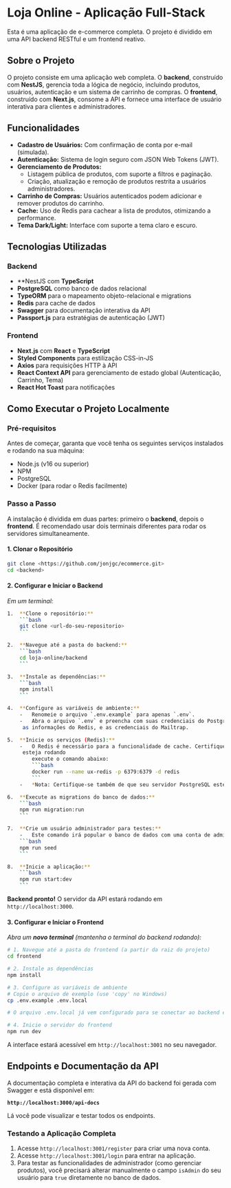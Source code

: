 # Loja Online - Aplicação Full-Stack

Esta é uma aplicação de e-commerce completa. O projeto é dividido em uma API backend RESTful e um frontend reativo.

## Sobre o Projeto

O projeto consiste em uma aplicação web completa. O **backend**, construído com **NestJS**, gerencia toda a lógica de negócio, incluindo produtos, usuários, autenticação e um sistema de carrinho de compras. O **frontend**, construído com **Next.js**, consome a API e fornece uma interface de usuário interativa para clientes e administradores.

## Funcionalidades

-   **Cadastro de Usuários:** Com confirmação de conta por e-mail (simulada).
-   **Autenticação:** Sistema de login seguro com JSON Web Tokens (JWT).
-   **Gerenciamento de Produtos:**
    -   Listagem pública de produtos, com suporte a filtros e paginação.
    -   Criação, atualização e remoção de produtos restrita a usuários administradores.
-   **Carrinho de Compras:** Usuários autenticados podem adicionar e remover produtos do carrinho.
-   **Cache:** Uso de Redis para cachear a lista de produtos, otimizando a performance.
-   **Tema Dark/Light:** Interface com suporte a tema claro e escuro.

## Tecnologias Utilizadas

### Backend
-   **NestJS com **TypeScript**
-   **PostgreSQL** como banco de dados relacional
-   **TypeORM** para o mapeamento objeto-relacional e migrations
-   **Redis** para cache de dados
-   **Swagger** para documentação interativa da API
-   **Passport.js** para estratégias de autenticação (JWT)

### Frontend
-   **Next.js** com **React** e **TypeScript**
-   **Styled Components** para estilização CSS-in-JS
-   **Axios** para requisições HTTP à API
-   **React Context API** para gerenciamento de estado global (Autenticação, Carrinho, Tema)
-   **React Hot Toast** para notificações

## Como Executar o Projeto Localmente

### Pré-requisitos

Antes de começar, garanta que você tenha os seguintes serviços instalados e rodando na sua máquina:
-   Node.js (v16 ou superior)
-   NPM
-   PostgreSQL
-   Docker (para rodar o Redis facilmente)

### Passo a Passo

A instalação é dividida em duas partes: primeiro o **backend**, depois o **frontend**. É recomendado usar dois terminais diferentes para rodar os servidores simultaneamente.

#### 1. Clonar o Repositório
```bash
git clone <https://github.com/jonjgc/ecommerce.git>
cd <backend>
```

#### 2. Configurar e Iniciar o Backend

*Em um terminal:*
```bash
1.  **Clone o repositório:**
    ```bash
    git clone <url-do-seu-repositorio>
    ```

2.  **Navegue até a pasta do backend:**
    ```bash
    cd loja-online/backend
    ```

3.  **Instale as dependências:**
    ```bash
    npm install
    ```

4.  **Configure as variáveis de ambiente:**
    -   Renomeie o arquivo `.env.example` para apenas `.env`.
    -   Abra o arquivo `.env` e preencha com suas credenciais do PostgreSQL, um segredo para o JWT,
     as informações do Redis, e as credenciais do Mailtrap.

5.  **Inicie os serviços (Redis):**
    -   O Redis é necessário para a funcionalidade de cache. Certifique-se de que o Docker Desktop
     esteja rodando
        execute o comando abaixo:
        ```bash
        docker run --name ux-redis -p 6379:6379 -d redis
        ```
    -   *Nota: Certifique-se também de que seu servidor PostgreSQL esteja em execução.*

6.  **Execute as migrations do banco de dados:**
    ```bash
    npm run migration:run
    ```

7.  **Crie um usuário administrador para testes:**
    -   Este comando irá popular o banco de dados com uma conta de administrador pronta para uso.
    ```bash
    npm run seed
    ```

8.  **Inicie a aplicação:**
    ```bash
    npm run start:dev
    ```
```
**Backend pronto!** O servidor da API estará rodando em `http://localhost:3000`.

#### 3. Configurar e Iniciar o Frontend

*Abra um **novo terminal** (mantenha o terminal do backend rodando):*
```bash
# 1. Navegue até a pasta do frontend (a partir da raiz do projeto)
cd frontend

# 2. Instale as dependências
npm install

# 3. Configure as variáveis de ambiente
# Copie o arquivo de exemplo (use 'copy' no Windows)
cp .env.example .env.local

# O arquivo .env.local já vem configurado para se conectar ao backend em http://localhost:3000.

# 4. Inicie o servidor do frontend
npm run dev
```
 A interface estará acessível em `http://localhost:3001` no seu navegador.

## Endpoints e Documentação da API

A documentação completa e interativa da API do backend foi gerada com Swagger e está disponível em:

**`http://localhost:3000/api-docs`**

Lá você pode visualizar e testar todos os endpoints.

### Testando a Aplicação Completa

1.  Acesse `http://localhost:3001/register` para criar uma nova conta.
2.  Acesse `http://localhost:3001/login` para entrar na aplicação.
3.  Para testar as funcionalidades de administrador (como gerenciar produtos), você precisará alterar manualmente o campo `isAdmin` do seu usuário para `true` diretamente no banco de dados.